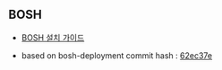 ## BOSH

- [BOSH 설치 가이드](https://github.com/PaaS-TA/Guide/blob/v5.5.1/install-guide/bosh/PAAS-TA_BOSH2_INSTALL_GUIDE_V5.0.md)

- based on bosh-deployment commit hash : [62ec37e](https://github.com/cloudfoundry/bosh-deployment/tree/62ec37e2b571818c8ccfc7871327bb2bcd3ba90d)

